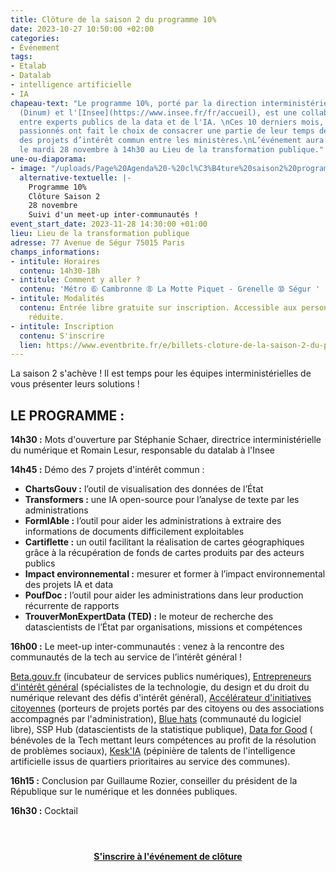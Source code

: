 ```yaml
---
title: Clôture de la saison 2 du programme 10%
date: 2023-10-27 10:50:00 +02:00
categories:
- Événement
tags:
- Etalab
- Datalab
- intelligence artificielle
- IA
chapeau-text: "Le programme 10%, porté par la direction interministérielle du numérique
  (Dinum) et l'[Insee](https://www.insee.fr/fr/accueil), est une collaboration inédite
  entre experts publics de la data et de l'IA. \nCes 10 derniers mois, ces experts
  passionnés ont fait le choix de consacrer une partie de leur temps de travail à
  des projets d’intérêt commun entre les ministères.\nL’événement aura lieu en présentiel
  le mardi 28 novembre à 14h30 au Lieu de la transformation publique."
une-ou-diaporama:
- image: "/uploads/Page%20Agenda%20-%20cl%C3%B4ture%20saison2%20programme%2010%25.png"
  alternative-textuelle: |-
    Programme 10%
    Clôture Saison 2
    28 novembre
    Suivi d'un meet-up inter-communautés !
event_start_date: 2023-11-28 14:30:00 +01:00
lieu: Lieu de la transformation publique
adresse: 77 Avenue de Ségur 75015 Paris
champs_informations:
- intitule: Horaires
  contenu: 14h30-18h
- intitule: Comment y aller ?
  contenu: 'Métro ➅ Cambronne ➇ La Motte Piquet - Grenelle ➉ Ségur '
- intitule: Modalités
  contenu: Entrée libre gratuite sur inscription. Accessible aux personnes à mobilité
    réduite.
- intitule: Inscription
  contenu: S'inscrire
  lien: https://www.eventbrite.fr/e/billets-cloture-de-la-saison-2-du-programme-10-730265603077?aff=oddtdtcreator
---
```


La saison 2 s'achève ! Il est temps pour les équipes interministérielles de vous présenter leurs solutions !

## LE PROGRAMME :
**14h30 :** Mots d'ouverture par Stéphanie Schaer, directrice interministérielle du numérique et Romain Lesur, responsable du datalab à l'Insee

**14h45 :** Démo des 7 projets d'intérêt commun :
* **ChartsGouv :** l’outil de visualisation des données de l’État
* **Transformers :** une IA open-source pour l’analyse de texte par les administrations
* **FormIAble :** l’outil pour aider les administrations à extraire des informations de documents difficilement exploitables
* **Cartiflette :** un outil facilitant la réalisation de cartes géographiques grâce à la récupération de fonds de cartes produits par des acteurs publics
* **Impact environnemental :** mesurer et former à l’impact environnemental des projets IA et data
* **PoufDoc :** l’outil pour aider les administrations dans leur production récurrente de rapports
* **TrouverMonExpertData (TED) :** le moteur de recherche des datascientists de l’État par organisations, missions et compétences

**16h00 :** Le meet-up inter-communautés : venez à la rencontre des communautés de la tech au service de l’intérêt général !

[Beta.gouv.fr](https://beta.gouv.fr/) (incubateur de services publics numériques), [Entrepreneurs d'intérêt général](https://eig.etalab.gouv.fr/) (spécialistes de la technologie, du design et du droit du numérique relevant des défis d'intérêt général), [Accélérateur d'initiatives citoyennes](https://citoyens.transformation.gouv.fr/) (porteurs de projets portés par des citoyens ou des associations accompagnés par l'administration), [Blue hats](https://code.gouv.fr/fr/bluehats/) (communauté du logiciel libre), SSP Hub (datascientists de la statistique publique), [Data for Good](https://dataforgood.fr/) ( bénévoles de la Tech mettant leurs compétences au profit de la résolution de problèmes sociaux), [Kesk'IA](https://wordpress.evolukid.com/keskia/) (pépinière de talents de l'intelligence artificielle issus de quartiers prioritaires au service des communes).

**16h15 :** Conclusion par Guillaume Rozier, conseiller du président de la République sur le numérique et les données publiques.

**16h30 :** Cocktail

<div align="center" style="margin-bottom: 30px; margin-top: 4em;"><a href="https://www.eventbrite.fr/e/billets-cloture-de-la-saison-2-du-programme-10-730265603077?aff=oddtdtcreator" class="button" title="S'inscrire à l'événement de clôture"><b>S'inscrire à l'événement de clôture</b></a></div>